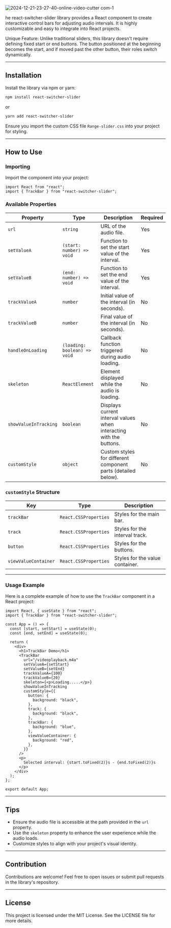 
![2024-12-21-23-27-40-_online-video-cutter com_-_1_](https://github.com/user-attachments/assets/d2b14251-5d24-4ecb-b22d-25cd7d20a720)


he react-switcher-slider library provides a React component to create interactive control bars for adjusting audio intervals. It is highly customizable and easy to integrate into React projects.

Unique Feature: Unlike traditional sliders, this library doesn't require defining fixed start or end buttons. The button positioned at the beginning becomes the start, and if moved past the other button, their roles switch dynamically.

---

## Installation

Install the library via npm or yarn:

```bash
npm install react-switcher-slider
```

or

```bash
yarn add react-switcher-slider
```

Ensure you import the custom CSS file `Range-slider.css` into your project for styling.

---

## How to Use

### Importing

Import the component into your project:

```tsx
import React from "react";
import { TrackBar } from "react-switcher-slider";
```

### Available Properties

| Property              | Type                         | Description                                                         | Required |
| --------------------- | ---------------------------- | ------------------------------------------------------------------- | -------- |
| `url`                 | `string`                     | URL of the audio file.                                              | Yes      |
| `setValueA`           | `(start: number) => void`    | Function to set the start value of the interval.                    | Yes      |
| `setValueB`           | `(end: number) => void`      | Function to set the end value of the interval.                      | Yes      |
| `trackValueA`         | `number`                     | Initial value of the interval (in seconds).                         | No       |
| `trackValueB`         | `number`                     | Final value of the interval (in seconds).                           | No       |
| `handleOnLoading`     | `(loading: boolean) => void` | Callback function triggered during audio loading.                   | No       |
| `skeleton`            | `ReactElement`               | Element displayed while the audio is loading.                       | No       |
| `showValueInTracking` | `boolean`                    | Displays current interval values when interacting with the buttons. | No       |
| `customStyle`         | `object`                     | Custom styles for different component parts (detailed below).       | No       |

### `customStyle` Structure

| Key                  | Type                  | Description                     |
| -------------------- | --------------------- | ------------------------------- |
| `trackBar`           | `React.CSSProperties` | Styles for the main bar.        |
| `track`              | `React.CSSProperties` | Styles for the interval track.  |
| `button`             | `React.CSSProperties` | Styles for the buttons.         |
| `viewValueContainer` | `React.CSSProperties` | Styles for the value container. |

---

### Usage Example

Here is a complete example of how to use the `TrackBar` component in a React project:

```tsx
import React, { useState } from "react";
import { TrackBar } from "react-switcher-slider";

const App = () => {
  const [start, setStart] = useState(0);
  const [end, setEnd] = useState(0);

  return (
    <div>
      <h1>TrackBar Demo</h1>
      <TrackBar
        url="/videoplayback.m4a"
        setValueA={setStart}
        setValueB={setEnd}
        trackValueA={100}
        trackValueB={20}
        skeleton={<p>Loading.....</p>}
        showValueInTracking
        customStyle={{
          button: {
            background: "black",
          },
          track: {
            background: "black",
          },
          trackBar: {
            background: "blue",
          },
          viewValueContainer: {
            background: "red",
          },
        }}
      />
      <p>
        Selected interval: {start.toFixed(2)}s - {end.toFixed(2)}s
      </p>
    </div>
  );
};

export default App;
```

---

## Tips

- Ensure the audio file is accessible at the path provided in the `url` property.
- Use the `skeleton` property to enhance the user experience while the audio loads.
- Customize styles to align with your project's visual identity.

---

## Contribution

Contributions are welcome! Feel free to open issues or submit pull requests in the library's repository.

---

## License

This project is licensed under the MIT License. See the LICENSE file for more details.
